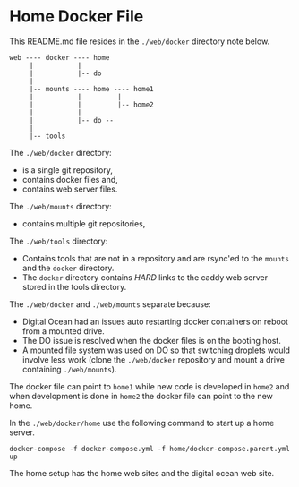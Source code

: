 # Home Docker File

This README.md file resides in the `./web/docker` directory note below.

```
web ---- docker ---- home
     |           |
     |           |-- do
     |
     |-- mounts ---- home ---- home1
     |           |         |
     |           |         |-- home2
     |           |  
     |           |-- do --
     |
     |-- tools
```

The `./web/docker` directory:

* is a single git repository,
* contains docker files and,
* contains web server files.

The `./web/mounts` directory:

* contains multiple git repositories,

The `./web/tools` directory:

* Contains tools that are not in a repository and are rsync'ed to the `mounts`
  and the `docker` directory.
* The `docker` directory contains _HARD_ links to the caddy web server stored
  in the tools directory.

The `./web/docker` and `./web/mounts` separate because:

* Digital Ocean had an issues auto restarting docker containers on reboot from
  a mounted drive.
* The DO issue is resolved when the docker files is on the booting host.
* A mounted file system was used on DO so that switching droplets would involve
  less work (clone the `./web/docker` repository and mount a drive containing
  `./web/mounts`).

The docker file can point to `home1` while new code is developed in `home2` and
when development is done in `home2` the docker file can point to the new home.

In the `./web/docker/home` use the following command to start up a home server.

```
docker-compose -f docker-compose.yml -f home/docker-compose.parent.yml up
```

The home setup has the home web sites and the digital ocean web site.
